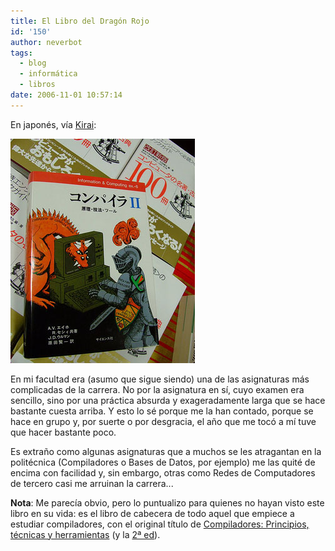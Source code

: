```yaml
---
title: El Libro del Dragón Rojo
id: '150'
author: neverbot
tags:
  - blog
  - informática
  - libros
date: 2006-11-01 10:57:14
---
```


En japonés, vía [Kirai](http://www.kirainet.com/el-aho-sethi-ullman-en-japones/):

![Compiladores](./el-libro-del-dragon-rojo/Compiladores.jpg "Compiladores")

En mi facultad era (asumo que sigue siendo) una de las asignaturas más complicadas de la carrera. No por la asignatura en sí, cuyo examen era sencillo, sino por una práctica absurda y exageradamente larga que se hace bastante cuesta arriba. Y esto lo sé porque me la han contado, porque se hace en grupo y, por suerte o por desgracia, el año que me tocó a mí tuve que hacer bastante poco.

Es extraño como algunas asignaturas que a muchos se les atragantan en la politécnica (Compiladores o Bases de Datos, por ejemplo) me las quité de encima con facilidad y, sin embargo, otras como Redes de Computadores de tercero casi me arruinan la carrera...

**Nota**: Me parecía obvio, pero lo puntualizo para quienes no hayan visto este libro en su vida: es el libro de cabecera de todo aquel que empiece a estudiar compiladores, con el original título de [Compiladores: Principios, técnicas y herramientas](http://search.barnesandnoble.com/booksearch/isbnInquiry.asp?z=y&EAN=9780201100884&itm=2) (y la [2ª ed](http://search.barnesandnoble.com/booksearch/isbnInquiry.asp?z=y&EAN=9780321486813&itm=1)).